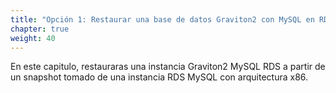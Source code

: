 ```yaml
---
title: "Opción 1: Restaurar una base de datos Graviton2 con MySQL en RDS a partir de un snapshot x86"
chapter: true
weight: 40
---
```


En este capitulo, restauraras una instancia Graviton2 MySQL RDS a partir de un snapshot tomado de una instancia RDS MySQL con arquitectura x86.
